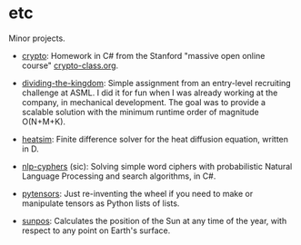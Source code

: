 # etc
Minor projects.

* [crypto](crypto):
Homework in C# from the Stanford "massive open online course" [crypto-class.org](http://crypto-class.org).

* [dividing-the-kingdom](dividing-the-kingdom):
Simple assignment from an entry-level recruiting challenge at ASML.
I did it for fun when I was already working at the company, in mechanical development.
The goal was to provide a scalable solution with the minimum runtime order of magnitude O(N+M+K).

* [heatsim](heatsim):
Finite difference solver for the heat diffusion equation, written in D.

* [nlp-cyphers](nlp-cyphers)
(sic):
Solving simple word ciphers with probabilistic Natural Language Processing and search algorithms, in C#.

* [pytensors](pytensors):
Just re-inventing the wheel if you need to make or manipulate tensors as Python lists of lists.

* [sunpos](sunpos):
Calculates the position of the Sun at any time of the year, with respect to any point on Earth's surface.
